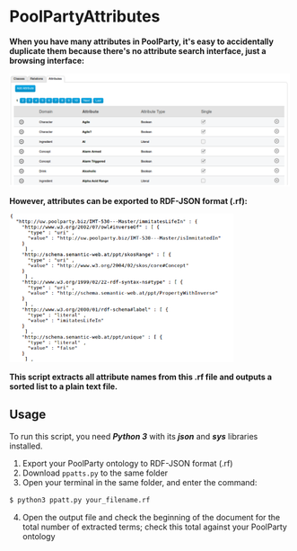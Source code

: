 # PoolPartyAttributes

**When you have many attributes in PoolParty, it's easy to accidentally duplicate them because there's no attribute search interface, just a browsing interface:**

<img src="ppatts.png" width="500px">

**However, attributes can be exported to RDF-JSON format (.rf):**

<img src="rdf-json.png" width="400px">

**This script extracts all attribute names from this .rf file and outputs a sorted list to a plain text file.**

## Usage

To run this script, you need ***Python 3*** with its ***json*** and ***sys*** libraries installed.

1. Export your PoolParty ontology to RDF-JSON format (.rf)
2. Download `ppatts.py` to the same folder
3. Open your terminal in the same folder, and enter the command:

```Bash
$ python3 ppatt.py your_filename.rf
```

4. Open the output file and check the beginning of the document for the total number of extracted terms; check this total against your PoolParty ontology
